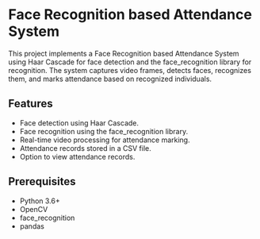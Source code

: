 # Face Recognition based Attendance System

This project implements a Face Recognition based Attendance System using Haar Cascade for face detection and the face_recognition library for recognition. The system captures video frames, detects faces, recognizes them, and marks attendance based on recognized individuals.

## Features

- Face detection using Haar Cascade.
- Face recognition using the face_recognition library.
- Real-time video processing for attendance marking.
- Attendance records stored in a CSV file.
- Option to view attendance records.

## Prerequisites

- Python 3.6+
- OpenCV
- face_recognition
- pandas



